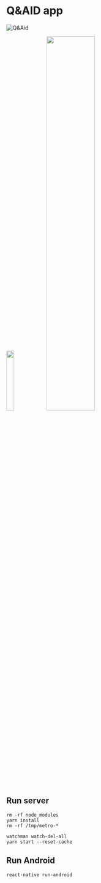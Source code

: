 # Q&AID app

![Q&Aid](https://github.com/tudorcebere/Q-Aid/blob/master/misc/q_aid_logo_small.png?raw=true)

<img src="https://reactnative.dev/img/header_logo.svg" width="20%" > <img src="https://github.com/pytorch/pytorch/blob/master/docs/source/_static/img/pytorch-logo-dark.png" width="50%" >


## Run server

```
rm -rf node_modules
yarn install
rm -rf /tmp/metro-*

watchman watch-del-all
yarn start --reset-cache
```

## Run Android

```
react-native run-android
```
